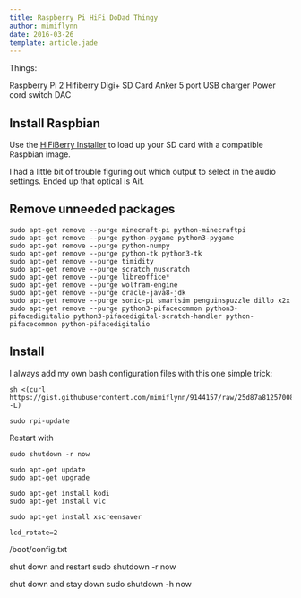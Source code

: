 ```yaml
---
title: Raspberry Pi HiFi DoDad Thingy
author: mimiflynn
date: 2016-03-26
template: article.jade
---
```


Things:

Raspberry Pi 2
Hifiberry Digi+
SD Card
Anker 5 port USB charger
Power cord switch
DAC


## Install Raspbian

Use the [HiFiBerry Installer](https://www.hifiberry.com/guides/hifiberry-installer/) to load up your SD card with a compatible Raspbian image.

I had a little bit of trouble figuring out which output to select in the audio settings. Ended up that optical is Aif.

## Remove unneeded packages
```
sudo apt-get remove --purge minecraft-pi python-minecraftpi
sudo apt-get remove --purge python-pygame python3-pygame
sudo apt-get remove --purge python-numpy
sudo apt-get remove --purge python-tk python3-tk
sudo apt-get remove --purge timidity
sudo apt-get remove --purge scratch nuscratch
sudo apt-get remove --purge libreoffice*
sudo apt-get remove --purge wolfram-engine
sudo apt-get remove --purge oracle-java8-jdk
sudo apt-get remove --purge sonic-pi smartsim penguinspuzzle dillo x2x
sudo apt-get remove --purge python3-pifacecommon python3-pifacedigitalio python3-pifacedigital-scratch-handler python-pifacecommon python-pifacedigitalio
```

## Install

I always add my own bash configuration files with this one simple trick:

```
sh <(curl https://gist.githubusercontent.com/mimiflynn/9144157/raw/25d87a81257008a77aa2f435af59a94204af3c82/install.sh -L)
```

`sudo rpi-update`

Restart with

`sudo shutdown -r now`

```
sudo apt-get update
sudo apt-get upgrade

sudo apt-get install kodi
sudo apt-get install vlc

sudo apt-get install xscreensaver
```




`lcd_rotate=2`

/boot/config.txt


shut down and restart
sudo shutdown -r now

shut down and stay down
sudo shutdown -h now
